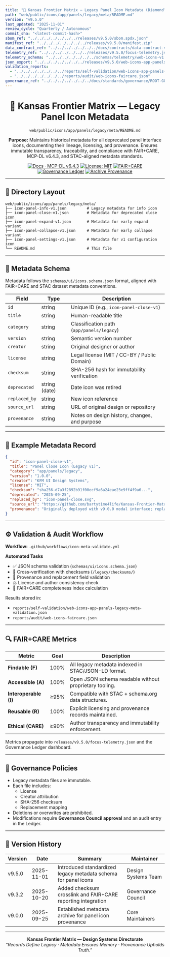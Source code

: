 ```yaml
---
title: "📜 Kansas Frontier Matrix — Legacy Panel Icon Metadata (Diamond⁹ Ω / Crown∞Ω Ultimate Certified)"
path: "web/public/icons/app/panels/legacy/meta/README.md"
version: "v9.5.0"
last_updated: "2025-11-01"
review_cycle: "Quarterly / Autonomous"
commit_sha: "<latest-commit-hash>"
sbom_ref: "../../../../../../../releases/v9.5.0/sbom.spdx.json"
manifest_ref: "../../../../../../../releases/v9.5.0/manifest.zip"
data_contract_ref: "../../../../../../../docs/contracts/data-contract-v3.json"
telemetry_ref: "../../../../../../../releases/v9.5.0/focus-telemetry.json"
telemetry_schema: "../../../../../../../schemas/telemetry/web-icons-v1.json"
json_export: "../../../../../../../releases/v9.5.0/web-icons-app-panels-legacy-meta.json"
validation_reports:
  - "../../../../../../../reports/self-validation/web-icons-app-panels-legacy-meta-validation.json"
  - "../../../../../../../reports/audit/web-icons-faircare.json"
governance_ref: "../../../../../../../docs/standards/governance/ROOT-GOVERNANCE.md"
---
```


<div align="center">

# 📜 Kansas Frontier Matrix — **Legacy Panel Icon Metadata**
`web/public/icons/app/panels/legacy/meta/README.md`

**Purpose:** Maintains historical metadata for all deprecated panel interface icons, documenting their lineage, licensing, and provenance. Ensures immutable transparency, traceability, and compliance with FAIR+CARE, MCP-DL v6.4.3, and STAC-aligned metadata standards.

[![Docs · MCP-DL v6.4.3](https://img.shields.io/badge/Docs-MCP--DL%20v6.4.3-blue)](../../../../../../../docs/standards/markdown_rules.md)
[![License: MIT](https://img.shields.io/badge/License-MIT-green)](../../../../../../../LICENSE)
[![FAIR+CARE](https://img.shields.io/badge/FAIR%2BCARE-Compliant-orange)](../../../../../../../docs/standards/governance/ROOT-GOVERNANCE.md)
[![Governance Ledger](https://img.shields.io/badge/Governance-Ledger-Active-purple)](../../../../../../../docs/standards/governance/LEDGER.md)
[![Archive Provenance](https://img.shields.io/badge/Archive-Metadata%20Immutable-critical)](../../../../../../../reports/audit/web-icons-faircare.json)

</div>

---

## 📁 Directory Layout

```
web/public/icons/app/panels/legacy/meta/
├── icon-panel-info-v1.json         # Legacy metadata for info icon
├── icon-panel-close-v1.json        # Metadata for deprecated close icon
├── icon-panel-expand-v1.json       # Metadata for early expand variant
├── icon-panel-collapse-v1.json     # Metadata for early collapse variant
├── icon-panel-settings-v1.json     # Metadata for v1 configuration icon
└── README.md                       # This file
```

---

## 🧩 Metadata Schema

Metadata follows the `schemas/ui/icons.schema.json` format, aligned with FAIR+CARE and STAC dataset metadata conventions.

| Field | Type | Description |
|--------|------|-------------|
| `id` | string | Unique ID (e.g., `icon-panel-close-v1`) |
| `title` | string | Human-readable title |
| `category` | string | Classification path (`app/panels/legacy`) |
| `version` | string | Semantic version number |
| `creator` | string | Original designer or author |
| `license` | string | Legal license (MIT / CC-BY / Public Domain) |
| `checksum` | string | SHA-256 hash for immutability verification |
| `deprecated` | string (date) | Date icon was retired |
| `replaced_by` | string | New icon reference |
| `source_url` | string | URL of original design or repository |
| `provenance` | string | Notes on design history, changes, and purpose |

---

## 🧾 Example Metadata Record

```json
{
  "id": "icon-panel-close-v1",
  "title": "Panel Close Icon (Legacy v1)",
  "category": "app/panels/legacy",
  "version": "1.0.0",
  "creator": "KFM UI Design Systems",
  "license": "MIT",
  "checksum": "sha256-d7a3f2892b91f00ecf9a6a24eae23e9ff4f9a6...",
  "deprecated": "2025-09-25",
  "replaced_by": "icon-panel-close.svg",
  "source_url": "https://github.com/bartytime4life/Kansas-Frontier-Matrix",
  "provenance": "Originally deployed with v9.0.0 modal interface; replaced in v9.3.2 to meet WCAG 2.2 AA color contrast requirements."
}
```

---

## ⚙️ Validation & Audit Workflow

**Workflow:** `.github/workflows/icon-meta-validate.yml`

**Automated Tasks**
- ✅ JSON schema validation (`schemas/ui/icons.schema.json`)  
- 🔐 Cross-verification with checksums (`/legacy/checksums/`)  
- 📜 Provenance and replacement field validation  
- ⚖️ License and author consistency check  
- 🧾 FAIR+CARE completeness index calculation  

Results stored in:
- `reports/self-validation/web-icons-app-panels-legacy-meta-validation.json`
- `reports/audit/web-icons-faircare.json`

---

## 🔍 FAIR+CARE Metrics

| Metric | Goal | Description |
|--------|------|-------------|
| **Findable (F)** | 100% | All legacy metadata indexed in STAC/JSON-LD format. |
| **Accessible (A)** | 100% | Open JSON schema readable without proprietary tooling. |
| **Interoperable (I)** | ≥95% | Compatible with STAC + schema.org data structures. |
| **Reusable (R)** | 100% | Explicit licensing and provenance records maintained. |
| **Ethical (CARE)** | ≥90% | Author transparency and immutability enforcement. |

Metrics propagate into `releases/v9.5.0/focus-telemetry.json` and the Governance Ledger dashboard.

---

## 🧱 Governance Policies

- Legacy metadata files are immutable.  
- Each file includes:
  - License
  - Creator attribution
  - SHA-256 checksum
  - Replacement mapping  
- Deletions or overwrites are prohibited.  
- Modifications require **Governance Council approval** and an audit entry in the Ledger.

---

## 🧾 Version History

| Version | Date | Summary | Maintainer |
|----------|------|----------|-------------|
| v9.5.0 | 2025-11-01 | Introduced standardized legacy metadata schema for panel icons | Design Systems Team |
| v9.3.2 | 2025-10-20 | Added checksum crosslink and FAIR+CARE reporting integration | Governance Council |
| v9.0.0 | 2025-09-25 | Established metadata archive for panel icon provenance | Core Maintainers |

---

<div align="center">

**Kansas Frontier Matrix — Design Systems Directorate**  
*“Records Define Legacy · Metadata Ensures Memory · Provenance Upholds Truth.”*

</div>

